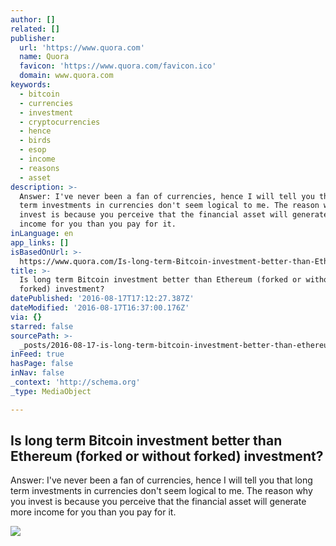 ```yaml
---
author: []
related: []
publisher:
  url: 'https://www.quora.com'
  name: Quora
  favicon: 'https://www.quora.com/favicon.ico'
  domain: www.quora.com
keywords:
  - bitcoin
  - currencies
  - investment
  - cryptocurrencies
  - hence
  - birds
  - esop
  - income
  - reasons
  - asset
description: >-
  Answer: I've never been a fan of currencies, hence I will tell you that long
  term investments in currencies don't seem logical to me. The reason why you
  invest is because you perceive that the financial asset will generate more
  income for you than you pay for it.
inLanguage: en
app_links: []
isBasedOnUrl: >-
  https://www.quora.com/Is-long-term-Bitcoin-investment-better-than-Ethereum-forked-or-without-forked-investment
title: >-
  Is long term Bitcoin investment better than Ethereum (forked or without
  forked) investment?
datePublished: '2016-08-17T17:12:27.387Z'
dateModified: '2016-08-17T16:37:00.176Z'
via: {}
starred: false
sourcePath: >-
  _posts/2016-08-17-is-long-term-bitcoin-investment-better-than-ethereum-forked.md
inFeed: true
hasPage: false
inNav: false
_context: 'http://schema.org'
_type: MediaObject

---
```

<article style=""><h1>Is long term Bitcoin investment better than Ethereum (forked or without forked) investment?</h1><p>Answer: I've never been a fan of currencies, hence I will tell you that long term investments in currencies don't seem logical to me. The reason why you invest is because you perceive that the financial asset will generate more income for you than you pay for it.</p><img src="https://qph.ec.quoracdn.net/main-thumb-t-44949-200-Go1JlbcA7Pi8qngadNsUDgXwKG9ofE5R.jpeg" /></article>